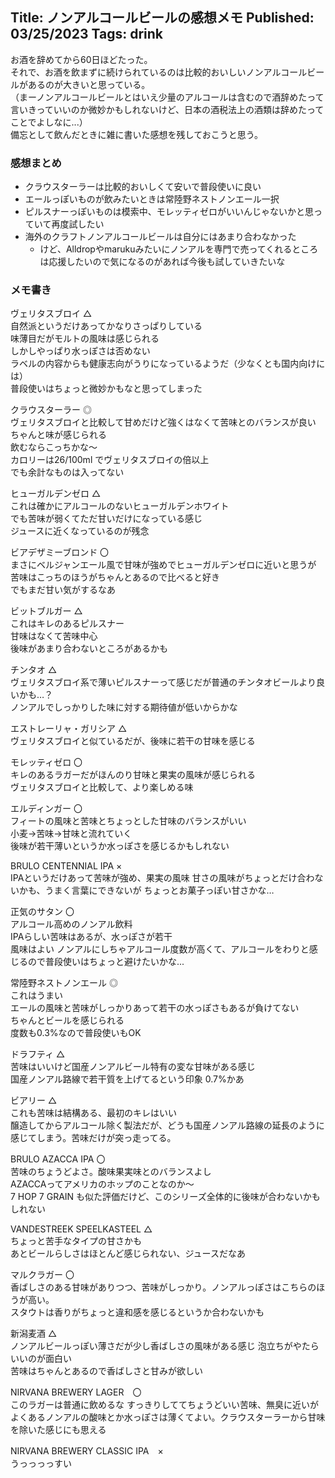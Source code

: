 Title: ノンアルコールビールの感想メモ
Published: 03/25/2023
Tags: drink
---

お酒を辞めてから60日ほどたった。  
それで、お酒を飲まずに続けられているのは比較的おいしいノンアルコールビールがあるのが大きいと思っている。  
（まーノンアルコールビールとはいえ少量のアルコールは含むので酒辞めたって言いきっていいのか微妙かもしれないけど、日本の酒税法上の酒類は辞めたってことでよしなに...）  
備忘として飲んだときに雑に書いた感想を残しておこうと思う。  

### 感想まとめ

* クラウスターラーは比較的おいしくて安いで普段使いに良い
* エールっぽいものが飲みたいときは常陸野ネストノンエール一択
* ピルスナーっぽいものは模索中、モレッティゼロがいいんじゃないかと思っていて再度試したい
* 海外のクラフトノンアルコールビールは自分にはあまり合わなかった
  * けど、Alldropやmarukuみたいにノンアルを専門で売ってくれるところは応援したいので気になるのがあれば今後も試していきたいな

### メモ書き

ヴェリタスブロイ △  
自然派というだけあってかなりさっぱりしている  
味薄目だがモルトの風味は感じられる  
しかしやっぱり水っぽさは否めない  
ラベルの内容からも健康志向がうりになっているようだ（少なくとも国内向けには）  
普段使いはちょっと微妙かもなと思ってしまった  

クラウスターラー ◎  
ヴェリタスブロイと比較して甘めだけど強くはなくて苦味とのバランスが良い  
ちゃんと味が感じられる  
飲むならこっちかな～  
カロリーは26/100ml でヴェリタスブロイの倍以上  
でも余計なものは入ってない  

ヒューガルデンゼロ △  
これは確かにアルコールのないヒューガルデンホワイト  
でも苦味が弱くてただ甘いだけになっている感じ  
ジュースに近くなっているのが残念  

ビアデザミーブロンド 〇  
まさにベルジャンエール風で甘味が強めでヒューガルデンゼロに近いと思うが  
苦味はこっちのほうがちゃんとあるので比べると好き  
でもまだ甘い気がするなあ  

ビットブルガー △  
これはキレのあるピルスナー  
甘味はなくて苦味中心  
後味があまり合わないところがあるかも  

チンタオ △  
ヴェリタスブロイ系で薄いピルスナーって感じだが普通のチンタオビールより良いかも…？  
ノンアルでしっかりした味に対する期待値が低いからかな  

エストレーリャ・ガリシア △  
ヴェリタスブロイと似ているだが、後味に若干の甘味を感じる

モレッティゼロ 〇  
キレのあるラガーだがほんのり甘味と果実の風味が感じられる  
ヴェリタスブロイと比較して、より楽しめる味

エルディンガー 〇  
フィートの風味と苦味とちょっとした甘味のバランスがいい  
小麦→苦味→甘味と流れていく  
後味が若干薄いというか水っぽさを感じるかもしれない  

BRULO CENTENNIAL IPA ×  
IPAというだけあって苦味が強め、果実の風味
甘さの風味がちょっとだけ合わないかも、うまく言葉にできないが
ちょっとお菓子っぽい甘さかな…

正気のサタン 〇  
アルコール高めのノンアル飲料  
IPAらしい苦味はあるが、水っぽさが若干  
風味はよい
ノンアルにしちゃアルコール度数が高くて、アルコールをわりと感じるので普段使いはちょっと避けたいかな...

常陸野ネストノンエール ◎  
これはうまい  
エールの風味と苦味がしっかりあって若干の水っぽさもあるが負けてない  
ちゃんとビールを感じられる  
度数も0.3%なので普段使いもOK  

ドラフティ △  
苦味はいいけど国産ノンアルビール特有の変な甘味がある感じ  
国産ノンアル路線で若干質を上げてるという印象
0.7%かあ

ビアリー △  
これも苦味は結構ある、最初のキレはいい  
醸造してからアルコール除く製法だが、どうも国産ノンアル路線の延長のように感じてしまう。苦味だけが突っ走ってる。  

BRULO AZACCA IPA 〇  
苦味のちょうどよさ。酸味果実味とのバランスよし  
AZACCAってアメリカのホップのことなのか～  
7 HOP 7 GRAIN も似た評価だけど、このシリーズ全体的に後味が合わないかもしれない  

VANDESTREEK SPEELKASTEEL △  
ちょっと苦手なタイプの甘さかも  
あとビールらしさはほとんど感じられない、ジュースだなあ  

マルクラガー 〇  
香ばしさのある甘味がありつつ、苦味がしっかり。ノンアルっぽさはこちらのほうが高い。  
スタウトは香りがちょっと違和感を感じるというか合わないかも  

新潟麦酒 △  
ノンアルビールっぽい薄さだが少し香ばしさの風味がある感じ
泡立ちがやたらいいのが面白い  
苦味はちゃんとあるので香ばしさと甘みが欲しい

NIRVANA BREWERY LAGER　〇  
このラガーは普通に飲めるな
すっきりしててちょうどいい苦味、無臭に近いがよくあるノンアルの酸味とか水っぽさは薄くてよい。クラウスターラーから甘味を除いた感じにも思える  

NIRVANA BREWERY CLASSIC IPA　×  
うっっっっすい
